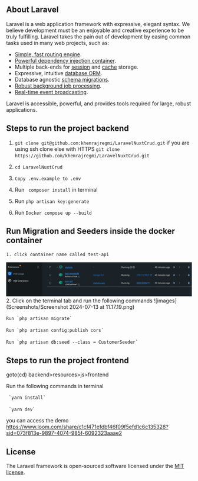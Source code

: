 
## About Laravel

Laravel is a web application framework with expressive, elegant syntax. We believe development must be an enjoyable and creative experience to be truly fulfilling. Laravel takes the pain out of development by easing common tasks used in many web projects, such as:

- [Simple, fast routing engine](https://laravel.com/docs/routing).
- [Powerful dependency injection container](https://laravel.com/docs/container).
- Multiple back-ends for [session](https://laravel.com/docs/session) and [cache](https://laravel.com/docs/cache) storage.
- Expressive, intuitive [database ORM](https://laravel.com/docs/eloquent).
- Database agnostic [schema migrations](https://laravel.com/docs/migrations).
- [Robust background job processing](https://laravel.com/docs/queues).
- [Real-time event broadcasting](https://laravel.com/docs/broadcasting).

Laravel is accessible, powerful, and provides tools required for large, robust applications.


## Steps to run the project backend

1. `git clone git@github.com:khemrajregmi/LaravelNuxtCrud.git` if you are using ssh clone else with HTTPS `git clone https://github.com/khemrajregmi/LaravelNuxtCrud.git`

2. `cd LaravelNuxtCrud`

3. `Copy .env.example to .env`

4. Run ` composer install` in terminal

5. Run `php artisan key:generate`
   
7. Run `Docker compose up --build`

## Run Migration and Seeders inside the docker container 
    1. click container name called test-api 


![images](Screenshots/Screenshot%202024-04-03%20at%2018.03.02.png)
    2. Click on the terminal tab and run the following commands
![images](Screenshots/Screenshot 2024-07-13 at 11.17.19.png)

    Run `php artisan migrate`

    Run `php artisan config:publish cors`

    Run `php artisan db:seed --class = CustomerSeeder`

## Steps to run the project frontend

goto(cd) backend>resources>js>frontend

Run the following commands in terminal

     `yarn install`

     `yarn dev`

you can access the demo https://www.loom.com/share/c1cf471efdbf46f09f5efd1c6c135328?sid=073f813e-9897-4074-985f-6092323aaae2
## License
The Laravel framework is open-sourced software licensed under the [MIT license](https://opensource.org/licenses/MIT).
